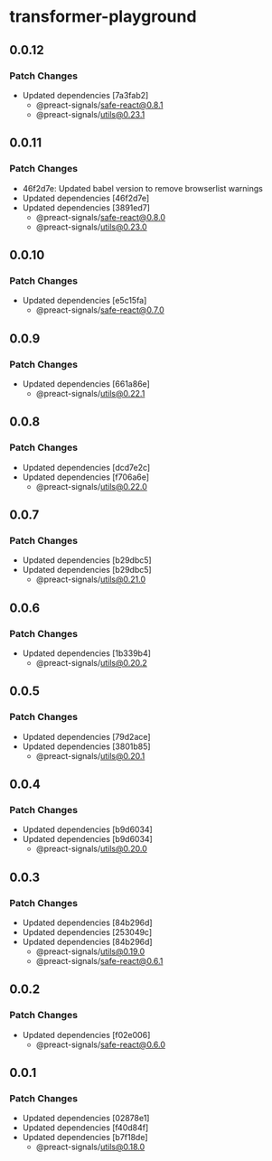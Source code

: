 # transformer-playground

## 0.0.12

### Patch Changes

- Updated dependencies [7a3fab2]
  - @preact-signals/safe-react@0.8.1
  - @preact-signals/utils@0.23.1

## 0.0.11

### Patch Changes

- 46f2d7e: Updated babel version to remove browserlist warnings
- Updated dependencies [46f2d7e]
- Updated dependencies [3891ed7]
  - @preact-signals/safe-react@0.8.0
  - @preact-signals/utils@0.23.0

## 0.0.10

### Patch Changes

- Updated dependencies [e5c15fa]
  - @preact-signals/safe-react@0.7.0

## 0.0.9

### Patch Changes

- Updated dependencies [661a86e]
  - @preact-signals/utils@0.22.1

## 0.0.8

### Patch Changes

- Updated dependencies [dcd7e2c]
- Updated dependencies [f706a6e]
  - @preact-signals/utils@0.22.0

## 0.0.7

### Patch Changes

- Updated dependencies [b29dbc5]
- Updated dependencies [b29dbc5]
  - @preact-signals/utils@0.21.0

## 0.0.6

### Patch Changes

- Updated dependencies [1b339b4]
  - @preact-signals/utils@0.20.2

## 0.0.5

### Patch Changes

- Updated dependencies [79d2ace]
- Updated dependencies [3801b85]
  - @preact-signals/utils@0.20.1

## 0.0.4

### Patch Changes

- Updated dependencies [b9d6034]
- Updated dependencies [b9d6034]
  - @preact-signals/utils@0.20.0

## 0.0.3

### Patch Changes

- Updated dependencies [84b296d]
- Updated dependencies [253049c]
- Updated dependencies [84b296d]
  - @preact-signals/utils@0.19.0
  - @preact-signals/safe-react@0.6.1

## 0.0.2

### Patch Changes

- Updated dependencies [f02e006]
  - @preact-signals/safe-react@0.6.0

## 0.0.1

### Patch Changes

- Updated dependencies [02878e1]
- Updated dependencies [f40d84f]
- Updated dependencies [b7f18de]
  - @preact-signals/utils@0.18.0

